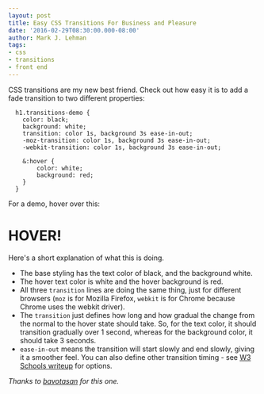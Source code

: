 ```yaml
---
layout: post
title: Easy CSS Transitions For Business and Pleasure
date: '2016-02-29T08:30:00.000-08:00'
author: Mark J. Lehman
tags:
- css
- transitions
- front end
---
```


CSS transitions are my new best friend. Check out how easy it is to add a fade transition to two different properties:

      h1.transitions-demo {
        color: black;
        background: white;
        transition: color 1s, background 3s ease-in-out;
        -moz-transition: color 1s, background 3s ease-in-out;
        -webkit-transition: color 1s, background 3s ease-in-out;

        &:hover {
            color: white;
            background: red;
        }
      }

For a demo, hover over this:

<h1 class="transitions-demo">HOVER!</h1>

Here's a short explanation of what this is doing.
* The base styling has the text color of black, and the background white.
* The hover text color is white and the hover background is red.
* All three `transition` lines are doing the same thing, just for different browsers (`moz` is for Mozilla Firefox, `webkit` is for Chrome because Chrome uses the webkit driver).
* The `transition` just defines how long and how gradual the change from the normal to the hover state should take. So, for the text color, it should transition gradually over 1 second, whereas for the background color, it should take 3 seconds.
* `ease-in-out` means the transition will start slowly and end slowly, giving it a smoother feel. You can also define other transition timing - see [W3 Schools writeup](http://www.w3schools.com/cssref/css3_pr_transition-timing-function.asp) for options.

_Thanks to [bavotasan](http://bavotasan.com/2011/a-simple-fade-with-css3/) for this one._
